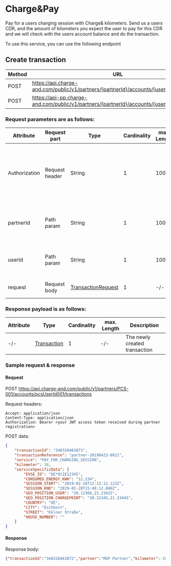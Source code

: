 # Charge&Pay

Pay for a users charging session with Charge& kilometers.
Send us a users CDR, and the amount of kilometers you expect the user to pay for this CDR and we will check with the users account balance and do the transaction.

To use this service, you can use the following endpoint

## Create transaction

| Method           | URL                                                   | Environment                          
|------------------|-------------------------------------------------------|--------------|
| POST              | https://api.charge-and.com/public/v1/partners/{partnerId}/accounts/{userId}/transactions | Production
| POST              | https://api-pp.charge-and.com/public/v1/partners/{partnerId}/accounts/{userId}/transactions | Pre Production

### Request parameters are as follows:

| Attribute     | Request part  | Type                               | Cardinality | max. Length | Description 
|---------------|---------------|------------------------------------|-------------|-------------|---------------------------------------------------------------------------------------------------|
| Authorization |Request header | String                             |1            |100          | The accessToken authorizing you to do the request. The header value must be in form of: Bearer <accessToken>
| partnerId     |Path param     | String                             |1            |100          | Your partner ID with which you registered yourself as a partner
| userId        |Path param     | String                             |1            |100          | The user for which you want to create the transaction
| request       |Request body   | [TransactionRequest](types.md#transactionrequest-class) |1            |-/-          | The transaction request

### Response payload is as follows:

| Attribute      | Type                                     | Cardinality | max. Length | Description 
|----------------|------------------------------------------|-------------|-------------|---------------------------------------------------------------------------------------------------|
| -/-            |[Transaction](types.md#transaction-class) |1            | -/-         | The newly created transaction

### Sample request & response

#### Request

   POST https://api.charge-and.com/public/v1/partners/PCS-001/accounts/pcsUserId001/transactions

   Request headers:
```
Accept: application/json
Content-Type: application/json
Authorization: Bearer <your JWT access token received during partner registration>
```

   POST data:
```json
{
	"transactionId": "348328463873",
	"transactionReference": "partner-20190423-0011",
	"service": "PAY_FOR_CHARGING_SESSION",
	"kilometer": 38,
	"serviceSpecificData": {
		"EVSE_ID": "DE*911E12345",
		"CONSUMED_ENERGY_KWH": "12.234",
		"SESSION_START": "2019-02-28T12:12:12.123Z",
		"SESSION_END": "2019-02-28T15:48:12.888Z",
		"GEO_POSITION_USER": "20.12366,21.23425",
		"GEO_POSITION_CHARGEPOINT": "20.12345,21.23445",
		"COUNTRY": "DE",
		"CITY": "Eschborn",
		"STREET": "Kölner Straße",
		"HOUSE_NUMBER": ""
	}
}

```


#### Response

Response body:
```json
{"transactionId":"348328463872","partner":"MSP Partner","kilometer":-38,"status":"CONFIRMED","created":"2019-04-23T08:07:48.788+0000","type":"PAY_FOR_CHARGING_SESSION","address":"Kölner Straße, Eschborn"}
```
